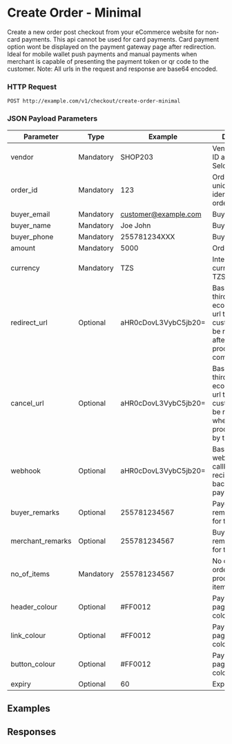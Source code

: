 # Create Order - Minimal

Create a new order post checkout from your eCommerce website for non-card payments. This api cannot be used for card payments. Card payment option wont be displayed on the payment gateway page after redirection. Ideal for mobile wallet push payments and manual payments when merchant is capable of presenting the payment token or qr code to the customer. Note: All urls in the request and response are base64 encoded.

### HTTP Request

`POST http://example.com/v1/checkout/create-order-minimal`


### JSON Payload Parameters

| Parameter        | Type      | Example              | Description                                                                                                                    |
| ---------------- | --------- | -------------------- | ------------------------------------------------------------------------------------------------------------------------------ |
| vendor           | Mandatory | SHOP203              | Vendor/Merchant ID allocated by Selcom                                                                                         |
| order_id         | Mandatory | 123                  | Order id that uniquely identifies the order                                                                                    |
| buyer_email      | Mandatory | customer@example.com | Buyer email                                                                                                                    |
| buyer_name       | Mandatory | Joe John             | Buyer's full name                                                                                                              |
| buyer_phone      | Mandatory | 255781234XXX         | Buyers msisdn                                                                                                                  |
| amount           | Mandatory | 5000                 | Order amount                                                                                                                   |
| currency         | Mandatory | TZS                  | International currency code TZS, USD                                                                                           |
| redirect_url     | Optional  | aHR0cDovL3VybC5jb20= | Base64 encoded thirdparty ecommerce page url that the customer should be redirected after payment process is complete          |
| cancel_url       | Optional  | aHR0cDovL3VybC5jb20= | Base64 encoded thirdparty ecommerce page url that the customer should be redirected when payment process canceled by the buyer |
| webhook          | Optional  | aHR0cDovL3VybC5jb20= | Base64 encoded webhook callback url to recieve API call back of the payment status.                                            |
| buyer_remarks    | Optional  | 255781234567         | Payer remark/decription for the order                                                                                          |
| merchant_remarks | Optional  | 255781234567         | Buyer remark/decription for the order                                                                                          |
| no_of_items      | Mandatory | 255781234567         | No of items in the order (No of product times no items)                                                                        |
| header_colour    | Optional  | #FF0012              | Payment gateway page header colour                                                                                             |
| link_colour      | Optional  | #FF0012              | Payment gateway page link text colour                                                                                          |
| button_colour    | Optional  | #FF0012              | Payment gateway page button colour                                                                                             |
| expiry           | Optional  | 60                   | Expiry in minutes                                                                                                              |

## Examples
<!-- WIP -->


## Responses
<!-- WIP -->